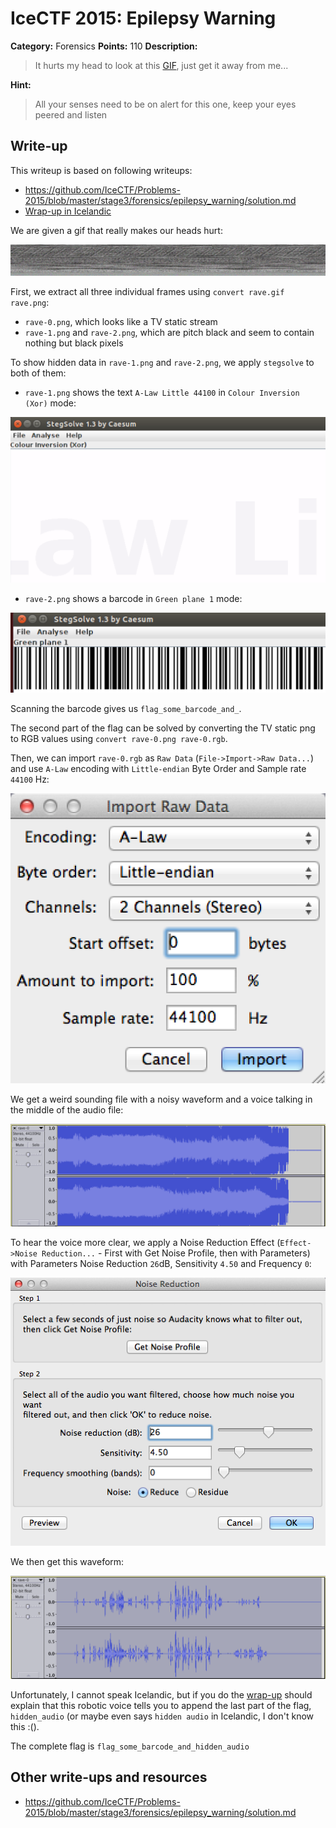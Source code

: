 # IceCTF 2015: Epilepsy Warning

**Category:** Forensics
**Points:** 110
**Description:** 

> It hurts my head to look at this [GIF](./rave.gif), just get it away from me...

**Hint:**

> All your senses need to be on alert for this one, keep your eyes peered and listen

## Write-up

This writeup is based on following writeups:

* <https://github.com/IceCTF/Problems-2015/blob/master/stage3/forensics/epilepsy_warning/solution.md>
* [Wrap-up in Icelandic](https://www.youtube.com/watch?v=gqAoCpUfXaI&feature=youtu.be&t=22m5s)

We are given a gif that really makes our heads hurt:

![](./rave.gif)

First, we extract all three individual frames using `convert rave.gif rave.png`:

* `rave-0.png`, which looks like a TV static stream
* `rave-1.png` and `rave-2.png`, which are pitch black and seem to contain nothing but black pixels

To show hidden data in `rave-1.png` and `rave-2.png`, we apply `stegsolve` to both of them:

* `rave-1.png` shows the text `A-Law Little 44100` in `Colour Inversion (Xor)` mode:

![](./stegsolve-1.png)

* `rave-2.png` shows a barcode in `Green plane 1` mode:

![](./stegsolve-2.png)

Scanning the barcode gives us `flag_some_barcode_and_`.

The second part of the flag can be solved by converting the TV static png to RGB values using `convert rave-0.png rave-0.rgb`.

Then, we can import `rave-0.rgb` as `Raw Data` (`File->Import->Raw Data...`) and use `A-Law` encoding with `Little-endian` Byte Order and Sample rate `44100` Hz:

![](./audacity-alaw.png)

We get a weird sounding file with a noisy waveform and a voice talking in the middle of the audio file:

![](./audacity-waveform-noise.png)

To hear the voice more clear, we apply a Noise Reduction Effect (`Effect->Noise Reduction...` - First with Get Noise Profile, then with Parameters) with Parameters Noise Reduction `26`dB, Sensitivity `4.50` and Frequency `0`:

![](./audacity-noise-reduction.png)

We then get this waveform:

![](./audacity-waveform-no-noise.png)

Unfortunately, I cannot speak Icelandic, but if you do the [wrap-up](https://www.youtube.com/watch?v=gqAoCpUfXaI&feature=youtu.be&t=22m5s) should explain that this robotic voice tells you to append the last part of the flag, `hidden_audio` (or maybe even says `hidden audio` in Icelandic, I don't know this :().

The complete flag is `flag_some_barcode_and_hidden_audio`

## Other write-ups and resources

* <https://github.com/IceCTF/Problems-2015/blob/master/stage3/forensics/epilepsy_warning/solution.md>
